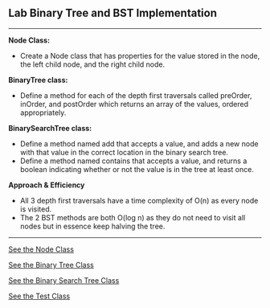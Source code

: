 ## Lab Binary Tree and BST Implementation ##
***

**Node Class:**
- Create a Node class that has properties for the value stored in the node, the left child node, and the right child node.

**BinaryTree class:**
- Define a method for each of the depth first traversals called preOrder, inOrder, and postOrder which returns an array of the values, ordered appropriately.

**BinarySearchTree class:**
- Define a method named add that accepts a value, and adds a new node with that value in the correct location in the binary search tree.
- Define a method named contains that accepts a value, and returns a boolean indicating whether or not the value is in the tree at least once.

**Approach & Efficiency**
- All 3 depth first traversals have a time complexity of O(n) as every node is visited.
- The 2 BST methods are both O(log n) as they do not need to visit all nodes but in essence keep halving the tree.
***

[See the Node Class](src/main/java/tree/Node.java)

[See the Binary Tree Class](src/main/java/tree/BinaryTree.java)

[See the Binary Search Tree Class](src/main/java/tree/BinarySearchTree.java)

[See the Test Class](src/test/java/tree/BinarySearchTreeTest.java)
